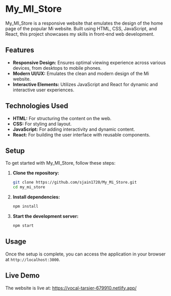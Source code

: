 # My_MI_Store

My_MI_Store is a responsive website that emulates the design of the home page of the popular Mi website. Built using HTML, CSS, JavaScript, and React, this project showcases my skills in front-end web development.

## Features
- **Responsive Design:** Ensures optimal viewing experience across various devices, from desktops to mobile phones.
- **Modern UI/UX:** Emulates the clean and modern design of the Mi website.
- **Interactive Elements:** Utilizes JavaScript and React for dynamic and interactive user experiences.

## Technologies Used
- **HTML:** For structuring the content on the web.
- **CSS:** For styling and layout.
- **JavaScript:** For adding interactivity and dynamic content.
- **React:** For building the user interface with reusable components.

## Setup

To get started with My_MI_Store, follow these steps:

1. **Clone the repository:**
    ```sh
    git clone https://github.com/sjain1720/My_Mi_Store.git
    cd my_mi_store
    ```

2. **Install dependencies:**
    ```sh
    npm install
    ```

3. **Start the development server:**
    ```sh
    npm start
    ```

## Usage
Once the setup is complete, you can access the application in your browser at `http://localhost:3000`.

## Live Demo
The website is live at: https://vocal-tarsier-679910.netlify.app/

